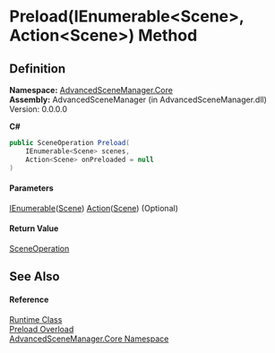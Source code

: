 # Preload(IEnumerable\<Scene>, Action\<Scene>) Method

## Definition

**Namespace:** [AdvancedSceneManager.Core](N_AdvancedSceneManager_Core.md)\
**Assembly:** AdvancedSceneManager (in AdvancedSceneManager.dll) Version: 0.0.0.0

**C#**

```c#
public SceneOperation Preload(
	IEnumerable<Scene> scenes,
	Action<Scene> onPreloaded = null
)
```

#### Parameters

&#x20; [IEnumerable](https://learn.microsoft.com/dotnet/api/system.collections.generic.ienumerable-1)([Scene](T_AdvancedSceneManager_Models_Scene.md))   [Action](https://learn.microsoft.com/dotnet/api/system.action-1)([Scene](T_AdvancedSceneManager_Models_Scene.md))  (Optional)&#x20;

#### Return Value

[SceneOperation](T_AdvancedSceneManager_Core_SceneOperation.md)

## See Also

#### Reference

[Runtime Class](T_AdvancedSceneManager_Core_Runtime.md)\
[Preload Overload](Overload_AdvancedSceneManager_Core_Runtime_Preload.md)\
[AdvancedSceneManager.Core Namespace](N_AdvancedSceneManager_Core.md)
